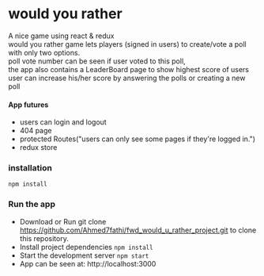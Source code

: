 # would you rather
A nice game using react & redux <br/>
would you rather game lets players (signed in users) to 
create/vote a poll with only two options. <br/>
poll vote number can be seen if user voted to this poll, <br/>
the app also contains a 
LeaderBoard page to show highest score of users <br/>
user can increase his/her score by answering the polls or creating a new poll
#### App futures 
* users  can login and logout
* 404 page
* protected Routes("users can only see some pages if they're logged in.")
* redux store

### installation
`npm install `


### Run the app
* Download or Run git clone https://github.com/Ahmed7fathi/fwd_would_u_rather_project.git to clone this repository.
* Install project dependencies   `npm install`
* Start the development server   `npm start`
* App can be seen at: http://localhost:3000